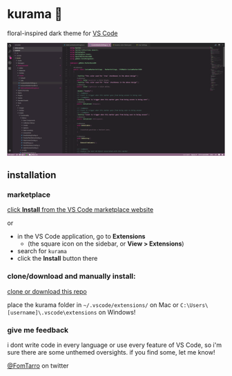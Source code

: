 # kurama 🌹

floral-inspired dark theme for [VS Code](https://code.visualstudio.com/)

![preview](https://github.com/FomTarro/kurama/raw/master/preview.png)

## installation

### marketplace

[click **Install** from the VS Code marketplace website](https://marketplace.visualstudio.com/items?itemName=fomtarro.kurama)

or

- in the VS Code application, go to **Extensions** 
  - (the square icon on the sidebar, or **View > Extensions**)
- search for `kurama`
- click the **Install** button there

### clone/download and manually install:

[clone or download this repo](https://github.com/FomTarro/kurama)

place the kurama folder in `~/.vscode/extensions/` on Mac or `C:\Users\[username]\.vscode\extensions` on Windows!

### give me feedback

i dont write code in every language or use every feature of VS Code, so i'm sure there are some unthemed oversights. if you find some, let me know!

[@FomTarro](https://twitter.com/FomTarro) on twitter
